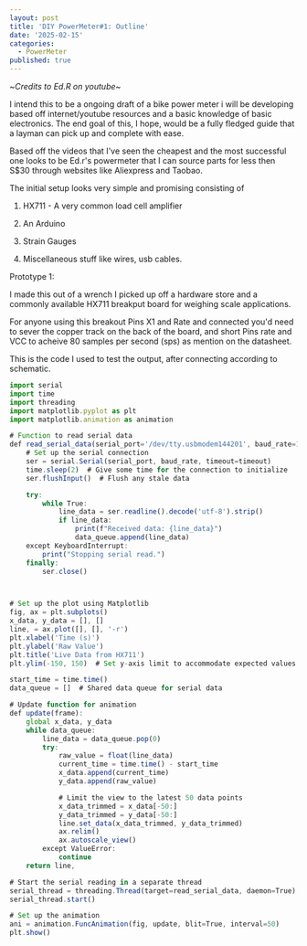 ```yaml
---
layout: post
title: 'DIY PowerMeter#1: Outline'
date: '2025-02-15'
categories:
  - PowerMeter
published: true
---
```

~_Credits to Ed.R on youtube_~

I intend this to be a ongoing draft of a bike power meter i will be developing based off internet/youtube resources and a basic knowledge of basic electronics. The end goal of this, I hope, would be a fully fledged guide that a layman can pick up and complete with ease.

Based off the videos that I've seen the cheapest and the most successful one looks to be Ed.r's powermeter that I can source parts for less then S$30 through websites like Aliexpress and Taobao.

The initial setup looks very simple and promising consisting of

1.  HX711 - A very common load cell amplifier
    
2.  An Arduino
    
3.  Strain Gauges
    
4.  Miscellaneous stuff like wires, usb cables.
    

Prototype 1:

I made this out of a wrench I picked up off a hardware store and a commonly available HX711 breakput board for weighing scale applications.

For anyone using this breakout Pins X1 and Rate and connected you'd need to sever the copper track on the back of the board, and short Pins rate and VCC to acheive 80 samples per second (sps) as mention on the datasheet.

This is the code I used to test the output, after connecting according to schematic.

```javascript
import serial
import time
import threading
import matplotlib.pyplot as plt
import matplotlib.animation as animation

# Function to read serial data
def read_serial_data(serial_port='/dev/tty.usbmodem144201', baud_rate=115200, timeout=1):
    # Set up the serial connection
    ser = serial.Serial(serial_port, baud_rate, timeout=timeout)
    time.sleep(2)  # Give some time for the connection to initialize
    ser.flushInput()  # Flush any stale data

    try:
        while True:
            line_data = ser.readline().decode('utf-8').strip()
            if line_data:
                print(f"Received data: {line_data}") 
                data_queue.append(line_data)
    except KeyboardInterrupt:
        print("Stopping serial read.")
    finally:
        ser.close()



# Set up the plot using Matplotlib
fig, ax = plt.subplots()
x_data, y_data = [], []
line, = ax.plot([], [], '-r')
plt.xlabel('Time (s)')
plt.ylabel('Raw Value')
plt.title('Live Data from HX711')
plt.ylim(-150, 150)  # Set y-axis limit to accommodate expected values

start_time = time.time()
data_queue = []  # Shared data queue for serial data

# Update function for animation
def update(frame):
    global x_data, y_data
    while data_queue:
        line_data = data_queue.pop(0)
        try:
            raw_value = float(line_data)
            current_time = time.time() - start_time
            x_data.append(current_time)
            y_data.append(raw_value)

            # Limit the view to the latest 50 data points
            x_data_trimmed = x_data[-50:]
            y_data_trimmed = y_data[-50:]
            line.set_data(x_data_trimmed, y_data_trimmed)
            ax.relim()
            ax.autoscale_view()
        except ValueError:
            continue
    return line,

# Start the serial reading in a separate thread
serial_thread = threading.Thread(target=read_serial_data, daemon=True)
serial_thread.start()

# Set up the animation
ani = animation.FuncAnimation(fig, update, blit=True, interval=50)
plt.show()
```
